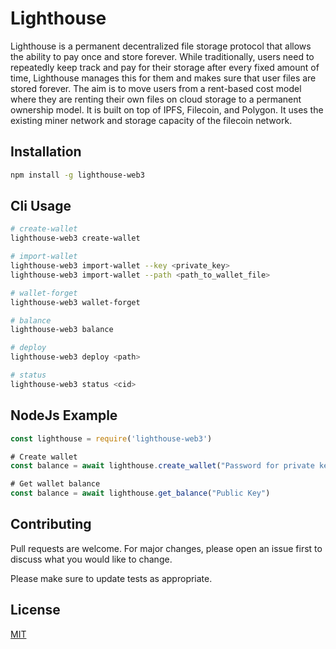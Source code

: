 # Lighthouse

Lighthouse is a permanent decentralized file storage protocol that allows the ability to pay once and store forever. While traditionally, users need to repeatedly keep track and pay for their storage after every fixed amount of time, Lighthouse manages this for them and makes sure that user files are stored forever. The aim is to move users from a rent-based cost model where they are renting their own files on cloud storage to a permanent ownership model. It is built on top of IPFS, Filecoin, and Polygon. It uses the existing miner network and storage capacity of the filecoin network.

## Installation

```bash
npm install -g lighthouse-web3
```

## Cli Usage
```bash
# create-wallet
lighthouse-web3 create-wallet

# import-wallet
lighthouse-web3 import-wallet --key <private_key>
lighthouse-web3 import-wallet --path <path_to_wallet_file>

# wallet-forget
lighthouse-web3 wallet-forget

# balance
lighthouse-web3 balance

# deploy
lighthouse-web3 deploy <path>

# status
lighthouse-web3 status <cid>
``` 

## NodeJs Example
```javascript
const lighthouse = require('lighthouse-web3')

# Create wallet
const balance = await lighthouse.create_wallet("Password for private key encryption")

# Get wallet balance
const balance = await lighthouse.get_balance("Public Key")
```

## Contributing
Pull requests are welcome. For major changes, please open an issue first to discuss what you would like to change.

Please make sure to update tests as appropriate.

## License
[MIT](https://choosealicense.com/licenses/mit/)
